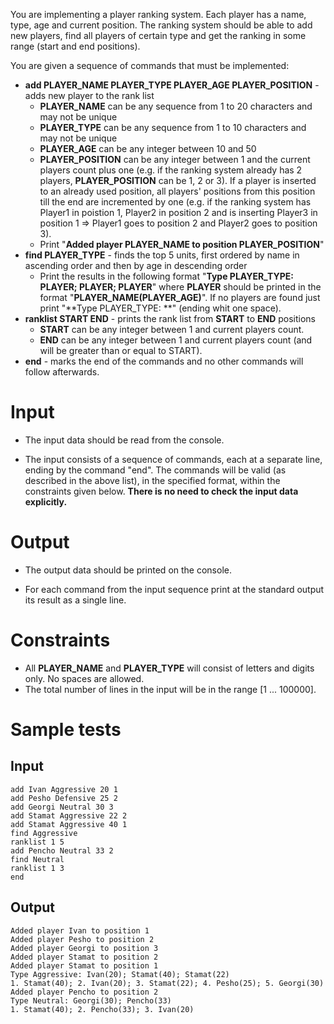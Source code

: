 You are implementing a player ranking system. Each player has a name, type, age and current position. The ranking system should be able to add new players, find all players of certain type and get the ranking in some range (start and end positions).

You are given a sequence of commands that must be implemented:

- **add PLAYER_NAME PLAYER_TYPE PLAYER_AGE PLAYER_POSITION** - adds new player to the rank list
  - **PLAYER_NAME** can be any sequence from 1 to 20 characters and may not be unique
  - **PLAYER_TYPE** can be any sequence from 1 to 10 characters and may not be unique  
  - **PLAYER_AGE** can be any integer between 10 and 50
  - **PLAYER_POSITION** can be any integer between 1 and the current players count plus one (e.g. if the ranking system already has 2 players, **PLAYER_POSITION** can be 1, 2 or 3). If a player is inserted to an already used position, all players' positions from this position till the end are incremented by one (e.g. if the ranking system has Player1 in poistion 1, Player2 in position 2 and is inserting Player3 in position 1 => Player1 goes to position 2 and Player2 goes to position 3).
  - Print "**Added player PLAYER_NAME to position PLAYER_POSITION**"
- **find PLAYER_TYPE** - finds the top 5 units, first ordered by name in ascending order and then by age in descending order
  - Print the results in the following format "**Type PLAYER_TYPE: PLAYER; PLAYER; PLAYER**" where **PLAYER** should be printed in the format "**PLAYER_NAME(PLAYER_AGE)**". If no players are found just print "**Type PLAYER_TYPE: **" (ending whit one space).
- **ranklist START END** - prints the rank list from **START** to **END** positions
  - **START** can be any integer between 1 and current players count.
  - **END** can be any integer between 1 and current players count (and will be greater than or equal to START).
- **end** - marks the end of the commands and no other commands will follow afterwards.

# Input

- The input data should be read from the console.

- The input consists of a sequence of commands, each at a separate line, ending by the command "end". The commands will be valid (as described in the above list), in the specified format, within the constraints given below. **There is no need to check the input data explicitly.**

# Output

- The output data should be printed on the console.

- For each command from the input sequence print at the standard output its result as a single line.

# Constraints

-   All **PLAYER_NAME** and **PLAYER_TYPE** will consist of letters and digits only. No spaces are allowed.
-   The total number of lines in the input will be in the range [1 ... 100000].

# Sample tests

## Input

```
add Ivan Aggressive 20 1
add Pesho Defensive 25 2
add Georgi Neutral 30 3
add Stamat Aggressive 22 2
add Stamat Aggressive 40 1
find Aggressive
ranklist 1 5
add Pencho Neutral 33 2
find Neutral
ranklist 1 3
end
 ```

## Output

```
Added player Ivan to position 1
Added player Pesho to position 2
Added player Georgi to position 3
Added player Stamat to position 2
Added player Stamat to position 1
Type Aggressive: Ivan(20); Stamat(40); Stamat(22)
1. Stamat(40); 2. Ivan(20); 3. Stamat(22); 4. Pesho(25); 5. Georgi(30)
Added player Pencho to position 2
Type Neutral: Georgi(30); Pencho(33)
1. Stamat(40); 2. Pencho(33); 3. Ivan(20)
```
